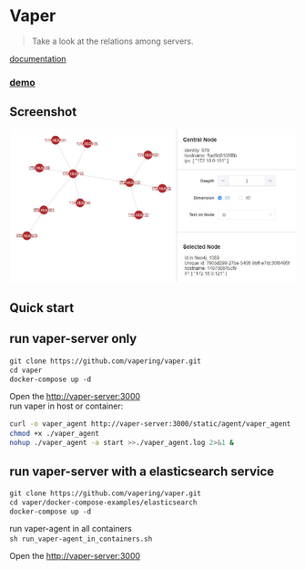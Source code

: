 # Vaper

> Take a look at the relations among servers.  

[documentation](https://vapering.github.io/vaper/#/)  

### [demo](http://vaper.wengpan.top/)

## Screenshot
![2d demo](docs/imgs/chart-link-2d-ip.jpg "2d demo")  
## Quick start
## run vaper-server only

```shell
git clone https://github.com/vapering/vaper.git
cd vaper
docker-compose up -d
```
Open the [http://vaper-server:3000](http://vaper-server:3000)  
run vaper in host or container:
```bash
curl -o vaper_agent http://vaper-server:3000/static/agent/vaper_agent
chmod +x ./vaper_agent
nohup ./vaper_agent -a start >>./vaper_agent.log 2>&1 &
```

## run vaper-server with a elasticsearch service

```shell
git clone https://github.com/vapering/vaper.git
cd vaper/docker-compose-examples/elasticsearch
docker-compose up -d
```

run vaper-agent in all containers  
`sh run_vaper-agent_in_containers.sh`


Open the [http://vaper-server:3000](http://vaper-server:3000)

